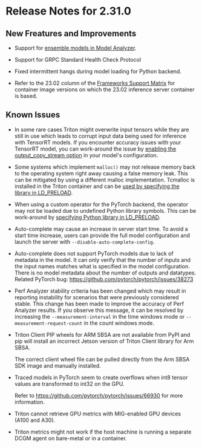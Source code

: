 <!--
# Copyright 2018-2023, NVIDIA CORPORATION & AFFILIATES. All rights reserved.
#
# Redistribution and use in source and binary forms, with or without
# modification, are permitted provided that the following conditions
# are met:
#  * Redistributions of source code must retain the above copyright
#    notice, this list of conditions and the following disclaimer.
#  * Redistributions in binary form must reproduce the above copyright
#    notice, this list of conditions and the following disclaimer in the
#    documentation and/or other materials provided with the distribution.
#  * Neither the name of NVIDIA CORPORATION nor the names of its
#    contributors may be used to endorse or promote products derived
#    from this software without specific prior written permission.
#
# THIS SOFTWARE IS PROVIDED BY THE COPYRIGHT HOLDERS ``AS IS'' AND ANY
# EXPRESS OR IMPLIED WARRANTIES, INCLUDING, BUT NOT LIMITED TO, THE
# IMPLIED WARRANTIES OF MERCHANTABILITY AND FITNESS FOR A PARTICULAR
# PURPOSE ARE DISCLAIMED.  IN NO EVENT SHALL THE COPYRIGHT OWNER OR
# CONTRIBUTORS BE LIABLE FOR ANY DIRECT, INDIRECT, INCIDENTAL, SPECIAL,
# EXEMPLARY, OR CONSEQUENTIAL DAMAGES (INCLUDING, BUT NOT LIMITED TO,
# PROCUREMENT OF SUBSTITUTE GOODS OR SERVICES; LOSS OF USE, DATA, OR
# PROFITS; OR BUSINESS INTERRUPTION) HOWEVER CAUSED AND ON ANY THEORY
# OF LIABILITY, WHETHER IN CONTRACT, STRICT LIABILITY, OR TORT
# (INCLUDING NEGLIGENCE OR OTHERWISE) ARISING IN ANY WAY OUT OF THE USE
# OF THIS SOFTWARE, EVEN IF ADVISED OF THE POSSIBILITY OF SUCH DAMAGE.
-->

# Release Notes for 2.31.0

## New Freatures and Improvements

* Support for 
  [ensemble models in Model Analyzer](https://github.com/triton-inference-server/model_analyzer/blob/r23.02/docs/config_search.md#ensemble-model-search).

* Support for GRPC Standard Health Check Protocol

* Fixed intermittent hangs during model loading for Python backend.

* Refer to the 23.02 column of the 
  [Frameworks Support Matrix](https://docs.nvidia.com/deeplearning/frameworks/support-matrix/index.html) 
  for container image versions on which the 23.02 inference server container is 
  based.


## Known Issues

* In some rare cases Triton might overwrite input tensors while they are still 
  in use which leads to corrupt input data being used for inference with 
  TensorRT models. If you encounter accuracy issues with your TensorRT model, 
  you can work-around the issue by 
  [enabling the output_copy_stream option](https://github.com/triton-inference-server/common/blob/r23.02/protobuf/model_config.proto#L843-L852) 
  in your model's configuration. 

* Some systems which implement `malloc()` may not release memory back to the 
  operating system right away causing a false memory leak. This can be mitigated 
  by using a different malloc implementation. Tcmalloc is installed in the 
  Triton container and can be 
  [used by specifying the library in LD_PRELOAD](https://github.com/triton-inference-server/server/blob/r23.02/docs/user_guide/model_management.md#model-control-mode-explicit).

* When using a custom operator for the PyTorch backend, the operator may not be 
  loaded due to undefined Python library symbols. This can be work-around by 
  [specifying Python library in LD_PRELOAD](https://github.com/triton-inference-server/server/blob/r23.02/qa/L0_custom_ops/test.sh#L114-L117).

* Auto-complete may cause an increase in server start time. To avoid a start 
  time increase, users can provide the full model configuration and launch the 
  server with `--disable-auto-complete-config`.

* Auto-complete does not support PyTorch models due to lack of metadata in the 
  model. It can only verify that the number of inputs and the input names 
  matches what is specified in the model configuration. There is no model 
  metadata about the number of outputs and datatypes. Related PyTorch bug: 
  https://github.com/pytorch/pytorch/issues/38273

* Perf Analyzer stability criteria has been changed which may result in 
  reporting instability for scenarios that were previously considered stable. 
  This change has been made to improve the accuracy of Perf Analyzer results. 
  If you observe this message, it can be resolved by increasing the 
  `--measurement-interval` in the time windows mode or 
  `--measurement-request-count` in the count windows mode.

* Triton Client PIP wheels for ARM SBSA are not available from PyPI and pip will 
  install an incorrect Jetson version of Triton Client library for Arm SBSA. 

  The correct client wheel file can be pulled directly from the Arm SBSA SDK 
  image and manually installed.

* Traced models in PyTorch seem to create overflows when int8 tensor values are
  transformed to int32 on the GPU. 

  Refer to https://github.com/pytorch/pytorch/issues/66930 for more information.

* Triton cannot retrieve GPU metrics with MIG-enabled GPU devices (A100 and A30).

* Triton metrics might not work if the host machine is running a separate DCGM 
  agent on bare-metal or in a container.